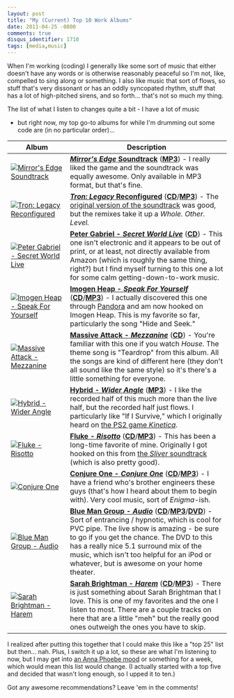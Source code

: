 ```yaml
---
layout: post
title: "My (Current) Top 10 Work Albums"
date: 2011-04-25 -0800
comments: true
disqus_identifier: 1710
tags: [media,music]
---
```

When I'm working (coding) I generally like some sort of music that
either doesn't have any words or is otherwise reasonably peaceful so I'm
not, like, compelled to sing along or something. I also like music that
sort of flows, so stuff that's very dissonant or has an oddly syncopated
rhythm, stuff that has a lot of high-pitched sirens, and so forth...
that's not so much my thing.

The list of what I listen to changes quite a bit - I have a lot of music
- but right now, my top go-to albums for while I'm drumming out some
code are (in no particular order)...

| Album | Description |
| --- | --- |
| [![Mirror's Edge Soundtrack](http://ecx.images-amazon.com/images/I/51tw0w3s1rL._SL500_AA250_.jpg)](http://www.amazon.com/dp/B002P450LS?tag=mhsvortex) | [**_Mirror's Edge_ Soundtrack**](http://www.amazon.com/dp/B002P450LS?tag=mhsvortex) ([**MP3**](http://www.amazon.com/dp/B002P450LS?tag=mhsvortex)) - I really liked the game and the soundtrack was equally awesome. Only available in MP3 format, but that's fine. |
| [![Tron: Legacy Reconfigured](http://ecx.images-amazon.com/images/I/51Tvo-iArBL._SL500_AA250_.jpg)](http://www.amazon.com/dp/B004M20YDU?tag=mhsvortex) | [**_Tron: Legacy_ Reconfigured**](http://www.amazon.com/dp/B004M20YDU?tag=mhsvortex) ([**CD**](http://www.amazon.com/dp/B004M20YDU?tag=mhsvortex)/[**MP3**](http://www.amazon.com/dp/B004UOE7VA?tag=mhsvortex)) - The [original version of the soundtrack](http://www.amazon.com/dp/B0037KMHRY?tag=mhsvortex) was good, but the remixes take it up a *Whole. Other. Level.* |
| [![Peter Gabriel - Secret World Live](http://ecx.images-amazon.com/images/I/41ADZ7BN4YL._SL500_AA250_.jpg)](http://www.amazon.com/dp/B000000OTY?tag=mhsvortex) | [**Peter Gabriel - _Secret World Live_**](http://www.amazon.com/dp/B000000OTY?tag=mhsvortex) ([**CD**](http://www.amazon.com/dp/B000000OTY?tag=mhsvortex)) - This one isn't electronic and it appears to be out of print, or at least, not directly available from Amazon (which is roughly the same thing, right?) but I find myself turning to this one a lot for some calm getting-down-to-work music. |
| [![Imogen Heap - Speak For Yourself](http://ecx.images-amazon.com/images/I/51J3G5pkG4L._SL500_AA250_.jpg)](http://www.amazon.com/dp/B000B7BZM4?tag=mhsvortex) | [**Imogen Heap - _Speak For Yourself_**](http://www.amazon.com/dp/B000B7BZM4?tag=mhsvortex) ([**CD**](http://www.amazon.com/dp/B000B7BZM4?tag=mhsvortex)/[**MP3**](http://www.amazon.com/dp/B001456HMK?tag=mhsvortex)) - I actually discovered this one through [Pandora](http://www.pandora.com) and am now hooked on Imogen Heap. This is my favorite so far, particularly the song "Hide and Seek." |
| [![Massive Attack - Mezzanine](http://ecx.images-amazon.com/images/I/51QWNrevBAL._SL500_AA250_.jpg)](http://www.amazon.com/dp/B000006045?tag=mhsvortex) | [**Massive Attack - _Mezzanine_**](http://www.amazon.com/dp/B000006045?tag=mhsvortex) ([**CD**](http://www.amazon.com/dp/B000006045?tag=mhsvortex)) - You're familiar with this one if you watch *House*. The theme song is "Teardrop" from this album. All the songs are kind of different here (they don't all sound like the same style) so it's there's a little something for everyone. |
| [![Hybrid - Wider Angle](http://ecx.images-amazon.com/images/I/41mW0zShcoL._SL500_AA250_.jpg)](http://www.amazon.com/dp/B003TOP0ZE?tag=mhsvortex) | [**Hybrid - _Wider Angle_**](http://www.amazon.com/dp/B003TOP0ZE?tag=mhsvortex) ([**MP3**](http://www.amazon.com/dp/B003TOP0ZE?tag=mhsvortex)) - I like the recorded half of this much more than the live half, but the recorded half just flows. I particularly like "If I Survive," which I originally heard on [the PS2 game *Kinetica*](http://en.wikipedia.org/wiki/Kinetica). |
| [![Fluke - Risotto](http://ecx.images-amazon.com/images/I/51dervKpzSL._SL500_AA250_.jpg)](http://www.amazon.com/dp/B000024UR9?tag=mhsvortex) | [**Fluke - _Risotto_**](http://www.amazon.com/dp/B000024UR9?tag=mhsvortex) ([**CD**](http://www.amazon.com/dp/B000024UR9?tag=mhsvortex)/[**MP3**](http://www.amazon.com/dp/B000WW98BS?tag=mhsvortex)) - This has been a long-time favorite of mine. Originally I got hooked on this from [the *Sliver* soundtrack](http://www.amazon.com/dp/B000000WJO?tag=mhsvortex) (which is also pretty good). |
| [![Conjure One](http://ecx.images-amazon.com/images/I/3183K885W0L._SL500_AA250_.jpg)](http://www.amazon.com/dp/B00006FSUB?tag=mhsvortex) | [**Conjure One - _Conjure One_**](http://www.amazon.com/dp/B00006FSUB?tag=mhsvortex) ([**CD**](http://www.amazon.com/dp/B00006FSUB?tag=mhsvortex)/[**MP3**](http://www.amazon.com/dp/B000TQ0LXG?tag=mhsvortex)) - I have a friend who's brother engineers these guys (that's how I heard about them to begin with). Very cool music, sort of *Enigma*-ish. |
| [![Blue Man Group - Audio](http://ecx.images-amazon.com/images/I/51%2B9NsoTzaL._SL500_AA250_.jpg)](http://www.amazon.com/dp/B000038A2S?tag=mhsvortex) | [**Blue Man Group - _Audio_**](http://www.amazon.com/dp/B000038A2S?tag=mhsvortex) ([**CD**](http://www.amazon.com/dp/B000038A2S?tag=mhsvortex)/[**MP3**](http://www.amazon.com/dp/B000TERIWA?tag=mhsvortex)/[**DVD**](http://www.amazon.com/dp/B000051S65?tag=mhsvortex)) - Sort of entrancing / hypnotic, which is cool for PVC pipe. The live show is amazing - be sure to go if you get the chance. The DVD to this has a really nice 5.1 surround mix of the music, which isn't too helpful for an iPod or whatever, but is awesome on your home theater. |
| [![Sarah Brightman - Harem](http://ecx.images-amazon.com/images/I/3159VNBABML._SL500_AA250_.jpg)](http://www.amazon.com/dp/B00008W2QZ?tag=mhsvortex) | [**Sarah Brightman - _Harem_**](http://www.amazon.com/dp/B00008W2QZ?tag=mhsvortex) ([**CD**](http://www.amazon.com/dp/B00008W2QZ?tag=mhsvortex)/[**MP3**](http://www.amazon.com/dp/B000TEMQK4?tag=mhsvortex)) - There is just something about Sarah Brightman that I love. This is one of my favorites and the one I listen to most. There are a couple tracks on here that are a little "meh" but the really good ones outweigh the ones you have to skip. |

I realized after putting this together that I could make this like a
"top 25" list but then... nah. Plus, I switch it up a lot, so these are
what I'm listening to now, but I may get into [an Anna Phoebe
mood](http://www.amazon.com/dp/B0035VKZZG?tag=mhsvortex) or something
for a week, which would mean this list would change. (I actually started
with a top five and decided that wasn't long enough, so I upped it to
ten.)

Got any awesome recommendations? Leave 'em in the comments!


